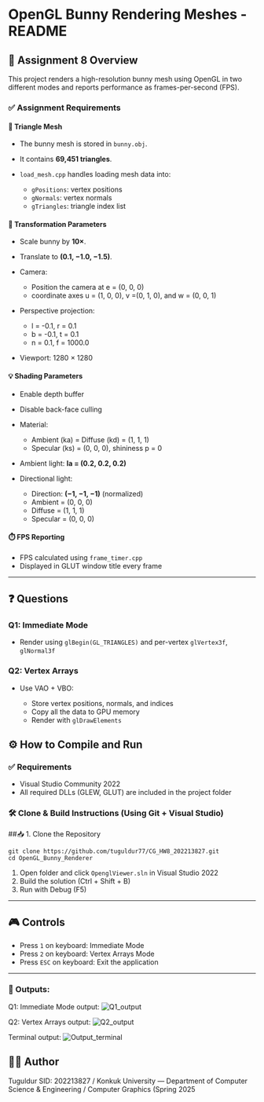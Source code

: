 # OpenGL Bunny Rendering Meshes - README

## 📝 Assignment 8 Overview

This project renders a high-resolution bunny mesh using OpenGL in two different modes and reports performance as frames-per-second (FPS).

### ✅ Assignment Requirements

#### 🐰 Triangle Mesh

* The bunny mesh is stored in `bunny.obj`.
* It contains **69,451 triangles**.
* `load_mesh.cpp` handles loading mesh data into:

  * `gPositions`: vertex positions
  * `gNormals`: vertex normals
  * `gTriangles`: triangle index list

#### 🔁 Transformation Parameters

* Scale bunny by **10×**.
* Translate to **(0.1, −1.0, −1.5)**.
* Camera:

  * Position the camera at e = (0, 0, 0)
  * coordinate axes u = (1, 0, 0), v =(0, 1, 0), and w = (0, 0, 1)
* Perspective projection:

  * l = -0.1, r = 0.1
  * b = -0.1, t = 0.1
  * n = 0.1, f = 1000.0
* Viewport: 1280 × 1280

#### 💡 Shading Parameters

* Enable depth buffer
* Disable back-face culling
* Material:

  * Ambient (ka) = Diffuse (kd) = (1, 1, 1)
  * Specular (ks) = (0, 0, 0), shininess p = 0
* Ambient light: **Ia = (0.2, 0.2, 0.2)**
* Directional light:

  * Direction: **(−1, −1, −1)** (normalized)
  * Ambient = (0, 0, 0)
  * Diffuse = (1, 1, 1)
  * Specular = (0, 0, 0)

#### ⏱️ FPS Reporting

* FPS calculated using `frame_timer.cpp`
* Displayed in GLUT window title every frame

---

## ❓ Questions

### Q1: Immediate Mode

* Render using `glBegin(GL_TRIANGLES)` and per-vertex `glVertex3f`, `glNormal3f`

### Q2: Vertex Arrays

* Use VAO + VBO:

  * Store vertex positions, normals, and indices
  * Copy all the data to GPU memory
  * Render with `glDrawElements`


## ⚙️ How to Compile and Run

### ✅ Requirements

* Visual Studio Community 2022
* All required DLLs (GLEW, GLUT) are included in the project folder

### 🛠️ Clone & Build Instructions (Using Git + Visual Studio)
##📥 1. Clone the Repository

```
git clone https://github.com/tuguldur77/CG_HW8_202213827.git
cd OpenGL_Bunny_Renderer
```

1. Open folder and click `OpenglViewer.sln` in Visual Studio 2022
2. Build the solution (Ctrl + Shift + B)
3. Run with Debug (F5)

---

## 🎮 Controls

* Press `1` on keyboard: Immediate Mode
* Press `2` on keyboard: Vertex Arrays Mode
* Press `ESC` on keyboard: Exit the application

---

### 🐰 Outputs:
Q1: Immediate Mode output:
![Q1_output](https://github.com/user-attachments/assets/e4d92dfd-8764-4855-b9a4-31b858ef63a4)

Q2: Vertex Arrays output:
![Q2_output](https://github.com/user-attachments/assets/9393b801-648a-4a1e-b5cf-9fe684ce6d7b)

Terminal output:
![Output_terminal](https://github.com/user-attachments/assets/e089fc8b-9516-4c83-a654-ce190bfdd250)

## 👨‍💻 Author
Tuguldur SID: 202213827 / Konkuk University — Department of Computer Science & Engineering / Computer Graphics (Spring 2025



